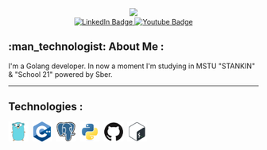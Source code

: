 <div id="header" align="center">
  <img src="https://media.giphy.com/media/GRVM7bxdn7yEFWTN6i/giphy.gif" width="300"/>
</div>
<div id="badges" align="center">
  <a href="https://t.me/alex_grap">
    <img src="https://img.shields.io/badge/Telegram-blue?style=for-the-badge&logo=telegram&logoColor=white" alt="LinkedIn Badge"/>
  </a>
  <a href="https://vk.com/idalexgrap">
    <img src="https://img.shields.io/badge/Vk-black?style=for-the-badge&logo=vk&logoColor=white" alt="Youtube Badge"/>
  </a>
</div>
<h2> :man_technologist: About Me :</h2>
I'm a Golang developer. In now a moment I'm studying in MSTU "STANKIN" & "School 21" powered by Sber.

---

<h2> Technologies :</h2>
<div>
  <img src="https://github.com/devicons/devicon/blob/master/icons/go/go-original.svg" title="Go" alt="Go" width="40" height="40"/>&nbsp;
  <img src="https://github.com/devicons/devicon/blob/master/icons/cplusplus/cplusplus-original.svg" title="C++" alt="C++" width="40" height="40"/>&nbsp;
  <img src="https://github.com/devicons/devicon/blob/master/icons/postgresql/postgresql-original.svg" title="Postgre" alt="Postgre" width="40" height="40"/>&nbsp;
  <img src="https://github.com/devicons/devicon/blob/master/icons/python/python-original.svg" title="Python" alt="Python" width="40" height="40"/>&nbsp;
  <img src="https://github.com/devicons/devicon/blob/master/icons/github/github-original.svg" title="Git" alt="Git" width="40" height="40"/>&nbsp;
  <img src="https://github.com/devicons/devicon/blob/master/icons/bash/bash-original.svg" title="Bash" alt="Basg " width="40" height="40"/>&nbsp;
</div>


